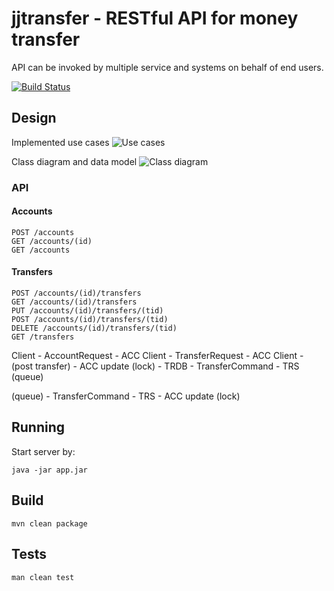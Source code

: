 # jjtransfer - RESTful API for money transfer

API can be invoked by multiple service and systems on behalf of end users.
 
 [![Build Status](https://travis-ci.org/samfrown/jjtransfer.svg?branch=master)](https://travis-ci.org/samfrown/jjtransfer)
## Design
Implemented use cases
![Use cases](jjtransfer/design/usecases.png)

Class diagram and data model
![Class diagram](jjtransfer/design/classes.png)

### API
#### Accounts
    POST /accounts
    GET /accounts/(id) 
    GET /accounts
 
#### Transfers

    POST /accounts/(id)/transfers
    GET /accounts/(id)/transfers
    PUT /accounts/(id)/transfers/(tid)
    POST /accounts/(id)/transfers/(tid)
    DELETE /accounts/(id)/transfers/(tid)
    GET /transfers


Client - AccountRequest - ACC
Client - TransferRequest - ACC 
Client - (post transfer) - ACC update (lock)  - TRDB - TransferCommand - TRS (queue) 

(queue) - TransferCommand - TRS - ACC update (lock) 


## Running
Start server by:

    java -jar app.jar

## Build 
    
    mvn clean package

## Tests
    
    man clean test
